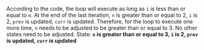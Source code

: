 According to the code, the loop will execute as long as `i` is less than or equal to `n`. At the end of the last iteration, `n` is greater than or equal to 2, `i` is 2, `prev` is updated, `curr` is updated. Therefore, for the loop to execute one more time, `n` needs to be adjusted to be greater than or equal to 3. No other states need to be adjusted.
State: **`n` is greater than or equal to 3, `i` is 2, `prev` is updated, `curr` is updated**